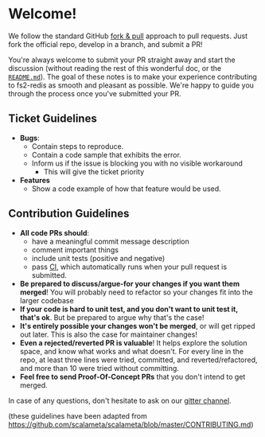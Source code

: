 # Welcome!

We follow the standard GitHub [fork & pull](https://help.github.com/articles/using-pull-requests/#fork--pull) approach to pull requests. Just fork the official repo, develop in a branch, and submit a PR!

You're always welcome to submit your PR straight away and start the discussion (without reading the rest of this wonderful doc, or the [`README.md`](README.md)). The goal of these notes is to make your experience contributing to fs2-redis as smooth and pleasant as possible. We're happy to guide you through the process once you've submitted your PR.

## Ticket Guidelines

- **Bugs**:
	- Contain steps to reproduce.
	- Contain a code sample that exhibits the error.
	- Inform us if the issue is blocking you with no visible workaround
		- This will give the ticket priority
- **Features**
	- Show a code example of how that feature would be used.

## Contribution Guidelines

- **All code PRs should**:
	- have a meaningful commit message description
	- comment important things
	- include unit tests (positive and negative)
	- pass [CI](https://app.codeship.com/projects/223399), which automatically runs when your pull request is submitted.
- **Be prepared to discuss/argue-for your changes if you want them merged**!
  You will probably need to refactor so your changes fit into the larger
  codebase
- **If your code is hard to unit test, and you don't want to unit test it,
  that's ok**. But be prepared to argue why that's the case!
- **It's entirely possible your changes won't be merged**, or will get ripped
  out later. This is also the case for maintainer changes!
- **Even a rejected/reverted PR is valuable**! It helps explore the solution
  space, and know what works and what doesn't. For every line in the repo, at
  least three lines were tried, committed, and reverted/refactored, and more
  than 10 were tried without committing.
- **Feel free to send Proof-Of-Concept PRs** that you don't intend to get merged.

In case of any questions, don't hesitate to ask on our [gitter channel](https://gitter.im/fs2-redis/fs2-redis).

(these guidelines have been adapted from https://github.com/scalameta/scalameta/blob/master/CONTRIBUTING.md)
